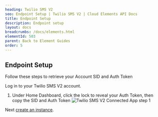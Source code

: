 ```yaml
---
heading: Twilio SMS V2
seo: Endpoint Setup | Twilio SMS V2 | Cloud Elements API Docs
title: Endpoint Setup
description: Endpoint setup
layout: docs
breadcrumbs: /docs/elements.html
elementId: 503
parent: Back to Element Guides
order: 5
---
```


## Endpoint Setup

Follow these steps to retrieve your Account SID and Auth Token

Log in to your Twilio SMS V2 account.

1. Under Home Dashboard, click the lock to reveal your Auth Token, then copy the SID and Auth Token
![Twilio SMS V2 Connected App step 1](http://cloud-elements.com/wp-content/uploads/2016/05/TwilioAPI1.png)

Next [create an instance](twilio-v2-create-instance.html).
